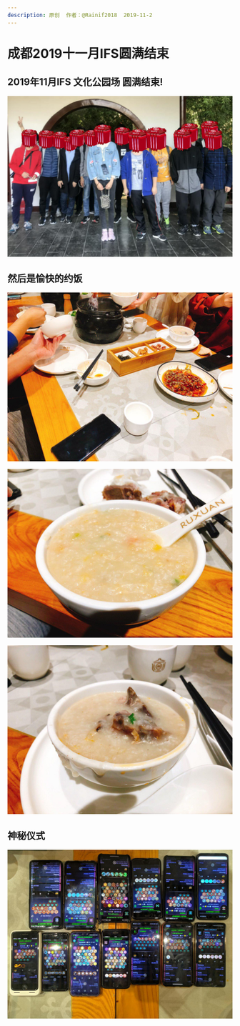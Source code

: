 ```yaml
---
description: 原创  作者：@Rainif2018  2019-11-2
---
```


# 成都2019十一月IFS圆满结束

## 2019年11月IFS 文化公园场 圆满结束!

![&#x5408;&#x7167;](../.gitbook/assets/photo_2019-11-02_21-25-15.jpg)

## 然后是愉快的约饭

![](../.gitbook/assets/photo_2019-11-02_21-29-14.jpg)

![](../.gitbook/assets/photo_2019-11-02_21-29-18.jpg)

![](../.gitbook/assets/photo_2019-11-02_21-29-21.jpg)

## 神秘仪式

![&#x7531; @2ubeneschamali &#x62CD;&#x6444;](../.gitbook/assets/photo_2019-11-02_21-23-23.jpg)




